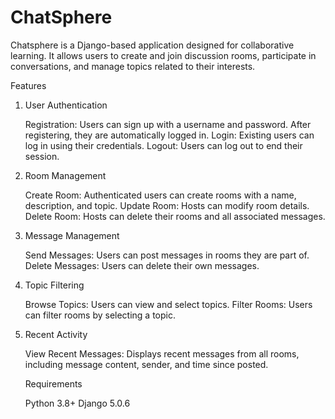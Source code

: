# ChatSphere

Chatsphere is a Django-based application designed for collaborative learning. It allows users to create and join discussion rooms, participate in conversations, and manage topics related to their interests.

Features
1. User Authentication

    Registration: Users can sign up with a username and password. After registering, they are automatically logged in.
    Login: Existing users can log in using their credentials.
    Logout: Users can log out to end their session.

2. Room Management

    Create Room: Authenticated users can create rooms with a name, description, and topic.
    Update Room: Hosts can modify room details.
    Delete Room: Hosts can delete their rooms and all associated messages.

3. Message Management

    Send Messages: Users can post messages in rooms they are part of.
    Delete Messages: Users can delete their own messages.

4. Topic Filtering

    Browse Topics: Users can view and select topics.
    Filter Rooms: Users can filter rooms by selecting a topic.

5. Recent Activity

    View Recent Messages: Displays recent messages from all rooms, including message content, sender, and time since posted.

    Requirements

    Python 3.8+
    Django 5.0.6
